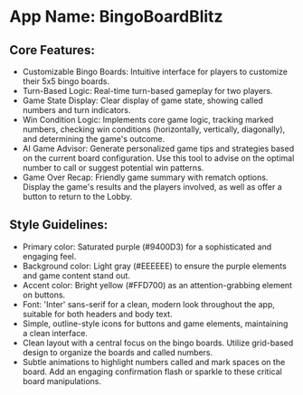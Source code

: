# **App Name**: BingoBoardBlitz

## Core Features:

- Customizable Bingo Boards: Intuitive interface for players to customize their 5x5 bingo boards.
- Turn-Based Logic: Real-time turn-based gameplay for two players.
- Game State Display: Clear display of game state, showing called numbers and turn indicators.
- Win Condition Logic: Implements core game logic, tracking marked numbers, checking win conditions (horizontally, vertically, diagonally), and determining the game's outcome.
- AI Game Advisor: Generate personalized game tips and strategies based on the current board configuration. Use this tool to advise on the optimal number to call or suggest potential win patterns.
- Game Over Recap: Friendly game summary with rematch options. Display the game's results and the players involved, as well as offer a button to return to the Lobby.

## Style Guidelines:

- Primary color: Saturated purple (#9400D3) for a sophisticated and engaging feel.
- Background color: Light gray (#EEEEEE) to ensure the purple elements and game content stand out.
- Accent color: Bright yellow (#FFD700) as an attention-grabbing element on buttons.
- Font: 'Inter' sans-serif for a clean, modern look throughout the app, suitable for both headers and body text.
- Simple, outline-style icons for buttons and game elements, maintaining a clean interface.
- Clean layout with a central focus on the bingo boards. Utilize grid-based design to organize the boards and called numbers.
- Subtle animations to highlight numbers called and mark spaces on the board. Add an engaging confirmation flash or sparkle to these critical board manipulations.